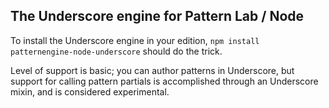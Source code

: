 ## The Underscore engine for Pattern Lab / Node

To install the Underscore engine in your edition, `npm install patternengine-node-underscore` should do the trick.

Level of support is basic; you can author patterns in Underscore, but support for calling pattern partials is accomplished through an Underscore mixin, and is considered experimental.
